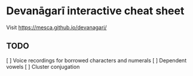 # Devanāgarī interactive cheat sheet

Visit https://mesca.github.io/devanagari/

## TODO

[ ] Voice recordings for borrowed characters and numerals
[ ] Dependent vowels
[ ] Cluster conjugation
